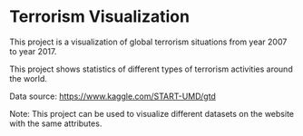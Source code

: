 # Terrorism Visualization

This project is a visualization of global terrorism situations from year 2007 to year 2017. 

This project shows statistics of different types of terrorism activities around the world.

Data source: https://www.kaggle.com/START-UMD/gtd

Note: This project can be used to visualize different datasets on the website with the same attributes. 
